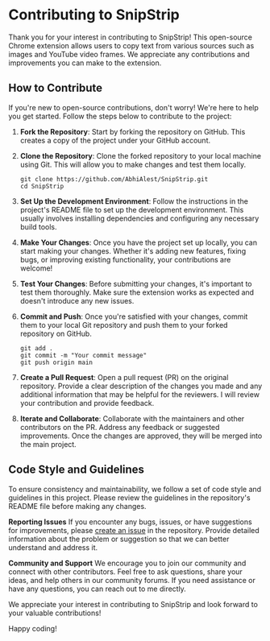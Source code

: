# Contributing to SnipStrip

Thank you for your interest in contributing to SnipStrip! This open-source Chrome extension allows users to copy text from various sources such as images and YouTube video frames. We appreciate any contributions and improvements you can make to the extension.

## How to Contribute

If you're new to open-source contributions, don't worry! We're here to help you get started. Follow the steps below to contribute to the project:

1. **Fork the Repository**: Start by forking the repository on GitHub. This creates a copy of the project under your GitHub account.

2. **Clone the Repository**: Clone the forked repository to your local machine using Git. This will allow you to make changes and test them locally.

   ```shell
   git clone https://github.com/AbhiAlest/SnipStrip.git
   cd SnipStrip
   ```
3. **Set Up the Development Environment**: Follow the instructions in the project's README file to set up the development environment. This usually involves installing dependencies and configuring any necessary build tools.

4. **Make Your Changes**: Once you have the project set up locally, you can start making your changes. Whether it's adding new features, fixing bugs, or improving existing functionality, your contributions are welcome!

5. **Test Your Changes**: Before submitting your changes, it's important to test them thoroughly. Make sure the extension works as expected and doesn't introduce any new issues.

6. **Commit and Push**: Once you're satisfied with your changes, commit them to your local Git repository and push them to your forked repository on GitHub.
   ```shell
   git add .
   git commit -m "Your commit message"
   git push origin main
   ```
7. **Create a Pull Request**: Open a pull request (PR) on the original repository. Provide a clear description of the changes you made and any additional information that may be helpful for the reviewers. I will review your contribution and provide feedback.  
 
8. **Iterate and Collaborate**: Collaborate with the maintainers and other contributors on the PR. Address any feedback or suggested improvements. Once the changes are approved, they will be merged into the main project.



## Code Style and Guidelines

To ensure consistency and maintainability, we follow a set of code style and guidelines in this project. Please review the guidelines in the repository's README file before making any changes.

**Reporting Issues**
If you encounter any bugs, issues, or have suggestions for improvements, please [create an issue](https://github.com/AbhiAlest/SnipStrip/issues) in the repository. Provide detailed information about the problem or suggestion so that we can better understand and address it.

**Community and Support**
We encourage you to join our community and connect with other contributors. Feel free to ask questions, share your ideas, and help others in our community forums. If you need assistance or have any questions, you can reach out to me directly. 

We appreciate your interest in contributing to SnipStrip and look forward to your valuable contributions!

Happy coding!
